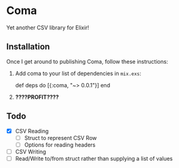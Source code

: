 # Coma

Yet another CSV library for Elixir!

## Installation

Once I get around to publishing Coma, follow these instructions:

  1. Add coma to your list of dependencies in `mix.exs`:

        def deps do
          [{:coma, "~> 0.0.1"}]
        end

  2. __????PROFIT????__

  <!-- 2. Ensure coma is started before your application:

        def application do
          [applications: [:coma]]
        end -->


## Todo

- [x] CSV Reading
  - [ ] Struct to represent CSV Row
  - [ ] Options for reading headers
- [ ] CSV Writing
- [ ] Read/Write to/from struct rather than supplying a list of values
